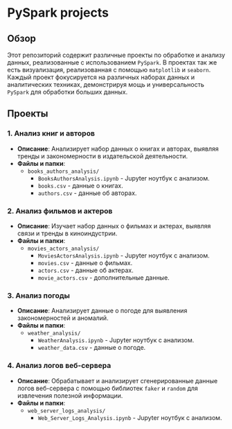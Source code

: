 # PySpark projects

## Обзор

Этот репозиторий содержит различные проекты по обработке и анализу данных, реализованные с использованием `PySpark`. В проектах так же есть визуализация, реализованная с помощью `matplotlib` и `seaborn`. Каждый проект фокусируется на различных наборах данных и аналитических техниках, демонстрируя мощь и универсальность `PySpark` для обработки больших данных.

## Проекты

### 1. Анализ книг и авторов
- **Описание**: Анализирует набор данных о книгах и авторах, выявляя тренды и закономерности в издательской деятельности.
- **Файлы и папки**:
  - `books_authors_analysis/`
    - `BooksAuthorsAnalysis.ipynb` - Jupyter ноутбук с анализом.
    - `books.csv` - данные о книгах.
    - `authors.csv` - данные об авторах.
  
### 2. Анализ фильмов и актеров
- **Описание**: Изучает набор данных о фильмах и актерах, выявляя связи и тренды в киноиндустрии.
- **Файлы и папки**:
  - `movies_actors_analysis/`
    - `MoviesActorsAnalysis.ipynb` - Jupyter ноутбук с анализом.
    - `movies.csv` - данные о фильмах.
    - `actors.csv` - данные об актерах.
    - `movie_actors.csv` - дополнительные данные.

### 3. Анализ погоды
- **Описание**: Анализирует данные о погоде для выявления закономерностей и аномалий.
- **Файлы и папки**:
  - `weather_analysis/`
    - `WeatherAnalysis.ipynb` - Jupyter ноутбук с анализом.
    - `weather_data.csv` - данные о погоде.

### 4. Анализ логов веб-сервера
- **Описание**: Обрабатывает и анализирует сгенерированные данные логов веб-сервера с помощью библиотек `faker` и `random` для извлечения полезной информации.
- **Файлы и папки**:
  - `web_server_logs_analysis/`
    - `Web_Server_Logs_Analysis.ipynb` - Jupyter ноутбук с анализом.
